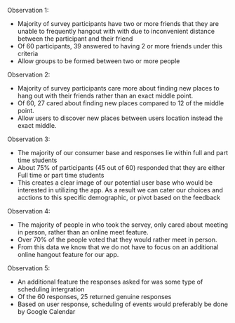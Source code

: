 Observation 1:
- Majority of survey participants have two or more friends that they are unable to frequently hangout with with due to inconvenient distance between the participant and their friend
- Of 60 participants, 39 answered to having 2 or more friends under this criteria
- Allow groups to be formed between two or more people
  
Observation 2:
- Majority of survey participants care more about finding new places to hang out with their friends rather than an exact middle point.
- Of 60, 27 cared about finding new places compared to 12 of the middle point.
- Allow users to discover new places between users location instead the exact middle.

Observation 3:
- The majority of our consumer base and responses lie within full and part time students
- About 75% of participants (45 out of 60) responded that they are either Full time or part time students
- This creates a clear image of our potential user base who would be interested in utilizing the app. As a result we can cater our choices and acctions to this specific demographic, or pivot based on the feedback


Observation 4:
- The majority of people in who took the servey, only cared about meeting in person, rather than an online meet feature.
- Over 70% of the people voted that they would rather meet in person.
- From this data we know that we do not have to focus on an additional online hangout feature for our app.

Observation 5:
- An additional feature the responses asked for was some type of scheduling intergration
- Of the 60 responses, 25 returned genuine responses
- Based on user response, scheduling of events would preferably be done by Google Calendar
